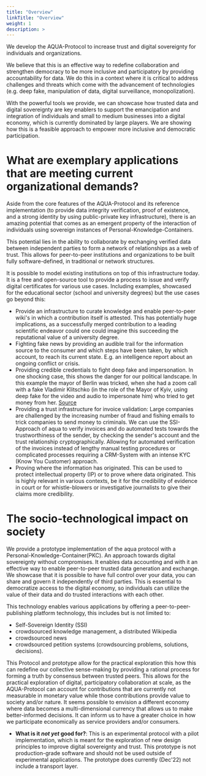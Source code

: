 ```yaml
---
title: "Overview"
linkTitle: "Overview"
weight: 1
description: >
---
```


We develop the AQUA-Protocol to increase trust and digital sovereignty for individuals and organizations.

We believe that this is an effective way to redefine collaboration and strengthen democracy to be more inclusive and participatory by providing accountability for data. We do this in a context where it is critical to address challenges and threats which come with the advancement of technologies (e.g. deep fake, manipulation of data, digital surveillance, monopolization).

With the powerful tools we provide, we can showcase how trusted data and digital sovereignty are key enablers to support the emancipation and integration of individuals and small to medium businesses into a digital economy, which is currently dominated by large players. We are showing how this is a feasible approach to empower more inclusive and democratic participation.

# What are exemplary applications that are meeting current organizational demands?

Aside from the core features of the AQUA-Protocol and its reference implementation (to provide data integrity verification, proof of existence, and a strong identity by using public-private key infrastructure), there is an amazing potential that comes as an emergent property of the interaction of individuals using sovereign instances of Personal-Knowledge-Containers.

This potential lies in the ability to collaborate by exchanging verified data between independent parties to form a network of relationships as a web of trust. This allows for peer-to-peer institutions and organizations to be built fully software-defined, in traditional or network structures.

It is possible to model existing institutions on top of this infrastructure today. It is a free and open-source tool to provide a process to issue and verify digital certificates for various use cases. Including examples, showcased for the educational sector (school and university degrees) but the use cases go beyond this:

* Provide an infrastructure to curate knowledge and enable peer-to-peer wiki's in which a contribution itself is attested. This has potentially huge implications, as a successfully merged contribution to a leading scientific endeavor could one could imagine this succeeding the reputational value of a university degree.
* Fighting fake news by providing an audible trail for the information source to the consumer and which steps have been taken, by which account, to reach its current state. E.g. an intelligence report about an ongoing conflict or crisis.
* Providing credible credentials to fight deep fake and impersonation. In one shocking case, this shows the danger for our political landscape. In this example the mayor of Berlin was tricked, when she had a zoom call with a fake Vladimir Klitschko (in the role of the Mayor of Kyiv, using deep fake for the video and audio to impersonate him) who tried to get money from her. [Source](https://www.theguardian.com/world/2022/jun/25/european-leaders-deepfake-video-calls-mayor-of-kyiv-vitali-klitschko)
* Providing a trust infrastructure for invoice validation: Large companies are challenged by the increasing number of fraud and fishing emails to trick companies to send money to criminals. We can use the SSI-Approach of aqua to verify invoices and do automated tests towards the trustworthiness of the sender, by checking the sender's account and the trust relationship cryptographically. Allowing for automated verification of the invoices instead of lengthy manual testing procedures or complicated processes requiring a CRM-System with an intense KYC (Know You Customer) approach.
* Proving where the information has originated. This can be used to protect intellectual property (IP) or to prove where data originated. This is highly relevant in various contexts, be it for the credibility of evidence in court or for whistle-blowers or investigative journalists to give their claims more credibility.

# The socio-technological impact on society
We provide a prototype implementation of the aqua protocol with a Personal-Knowledge-Container(PKC). An approach towards digital sovereignty without compromises. It enables data accounting and with it an effective way to enable peer-to-peer trusted data generation and exchange. We showcase that it is possible to have full control over your data, you can share and govern it independently of third parties. This is essential to democratize access to the digital economy, so individuals can utilize the value of their data and do trusted interactions with each other.

This technology enables various applications by offering a peer-to-peer-publishing platform technology, this includes but is not limited to:
* Self-Sovereign Identity (SSI)
* crowdsourced knowledge management, a distributed Wikipedia
* crowdsourced news
* crowdsourced petition systems (crowdsourcing problems, solutions, decisions).

This Protocol and prototype allow for the practical exploration this how this can redefine our collective sense-making by providing a rational process for forming a truth by consensus between trusted peers. This allows for the practical exploration of digital, participatory collaboration at scale, as the AQUA-Protocol can account for contributions that are currently not measurable in monetary value while those contributions provide value to society and/or nature. It seems possible to envision a different economy where data becomes a multi-dimensional currency that allows us to make better-informed decisions. It can inform us to have a greater choice in how we participate economically as service providers and/or consumers.

* **What is it *not yet* good for?**: This is an experimental protocol with a pilot implementation, which is meant for the exploration of new design principles to improve digital sovereignty and trust. This prototype is not production-grade software and should not be used outside of experimental applications. The prototype does currently (Dec'22) not include a transport layer.
